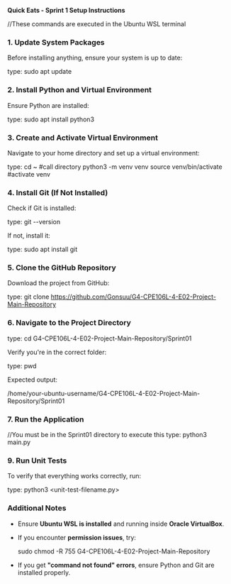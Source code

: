 **Quick Eats - Sprint 1 Setup Instructions**

//These commands are executed in the Ubuntu WSL terminal

### **1. Update System Packages**
Before installing anything, ensure your system is up to date:

type: sudo apt update

### **2. Install Python and Virtual Environment**
Ensure Python are installed:

type: sudo apt install python3

### **3. Create and Activate Virtual Environment**
Navigate to your home directory and set up a virtual environment:

type:  cd ~ #call directory
       python3  -m venv venv
       source venv/bin/activate #activate venv

### **4. Install Git (If Not Installed)**
Check if Git is installed:

type:  git --version

If not, install it:

type:  sudo apt install git

### **5. Clone the GitHub Repository**
Download the project from GitHub:

type: git clone https://github.com/Gonsuu/G4-CPE106L-4-E02-Project-Main-Repository


### **6. Navigate to the Project Directory**

type: cd G4-CPE106L-4-E02-Project-Main-Repository/Sprint01

Verify you're in the correct folder:

type:  pwd

Expected output:

/home/your-ubuntu-username/G4-CPE106L-4-E02-Project-Main-Repository/Sprint01


### **7. Run the Application**

//You must be in the Sprint01 directory to execute this
type:  python3 main.py

### **9. Run Unit Tests**
To verify that everything works correctly, run:

type: python3 <unit-test-filename.py>

### **Additional Notes**
- Ensure **Ubuntu WSL is installed** and running inside **Oracle VirtualBox**.
- If you encounter **permission issues**, try:
  
  sudo chmod -R 755 G4-CPE106L-4-E02-Project-Main-Repository
  
- If you get **"command not found" errors**, ensure Python and Git are installed properly.
